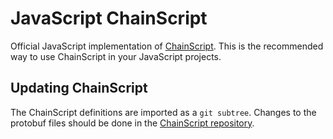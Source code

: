 # JavaScript ChainScript

Official JavaScript implementation of [ChainScript](https://github.com/stratumn/chainscript).
This is the recommended way to use ChainScript in your JavaScript projects.

## Updating ChainScript

The ChainScript definitions are imported as a `git subtree`.
Changes to the protobuf files should be done in the
[ChainScript repository](https://github.com/stratumn/chainscript).
